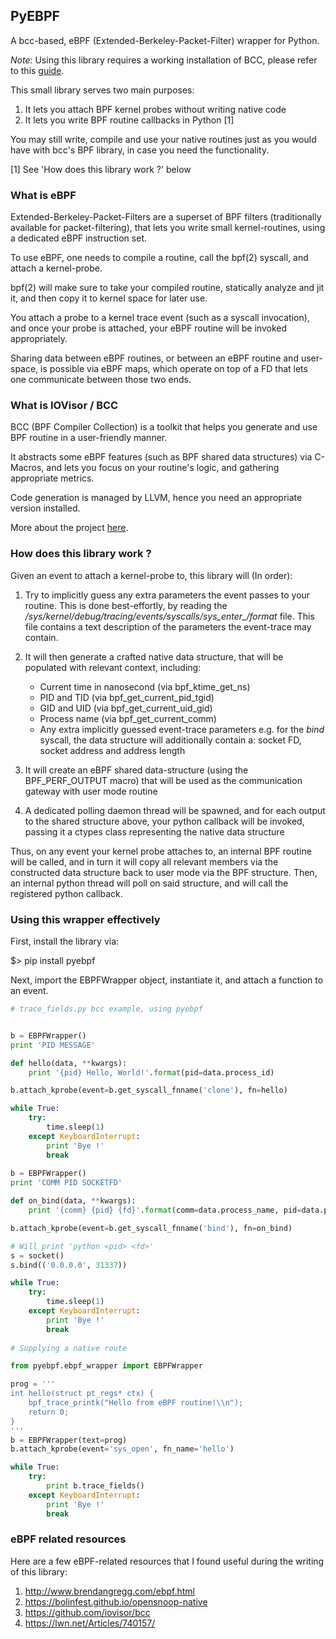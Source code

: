 ## PyEBPF

A bcc-based, eBPF (Extended-Berkeley-Packet-Filter) wrapper for Python.

*Note*: Using this library requires a working installation of BCC, please refer to this [guide](https://github.com/iovisor/bcc/blob/master/INSTALL.md).

This small library serves two main purposes:

1. It lets you attach BPF kernel probes without writing native code
2. It lets you write BPF routine callbacks in Python [1]

You may still write, compile and use your native routines 
just as you would have with bcc's BPF library, in case you need the functionality.

[1] See 'How does this library work ?' below

### What is eBPF

Extended-Berkeley-Packet-Filters are a superset of BPF filters (traditionally available for packet-filtering), that lets you 
write small kernel-routines, using a dedicated eBPF instruction set.

To use eBPF, one needs to compile a routine, call the bpf(2) syscall, and attach a kernel-probe.

bpf(2) will make sure to take your compiled routine, statically analyze and jit it, and 
then copy it to kernel space for later use.

You attach a probe to a kernel trace event (such as a syscall invocation),
and once your probe is attached, your eBPF routine will be invoked appropriately.

Sharing data between eBPF routines, or between an eBPF routine and user-space, is possible via eBPF maps,
which operate on top of a FD that lets one communicate between those two ends.

### What is IOVisor / BCC

BCC (BPF Compiler Collection) is a toolkit that helps you generate and use BPF routine in a user-friendly manner.

It abstracts some eBPF features (such as BPF shared data structures) via C-Macros,
and lets you focus on your routine's logic, and gathering appropriate metrics.

Code generation is managed by LLVM, hence you need an appropriate version installed.

More about the project [here](https://github.com/iovisor/bcc).  

### How does this library work ?

Given an event to attach a kernel-probe to, this library will (In order):

1. Try to implicitly guess any extra parameters the event passes to your routine.
This is done best-effortly, by reading the */sys/kernel/debug/tracing/events/syscalls/sys_enter_<syscall>/format* file.
This file contains a text description of the parameters the event-trace may contain.

2. It will then generate a crafted native data structure, that will be populated with relevant context, including:
    - Current time in nanosecond (via bpf_ktime_get_ns)
    - PID and TID (via bpf_get_current_pid_tgid)
    - GID and UID (via bpf_get_current_uid_gid)
    - Process name (via bpf_get_current_comm)
    - Any extra implicitly guessed event-trace parameters
    e.g. for the *bind* syscall, the data structure will additionally contain a: socket FD, socket address and address length

3. It will create an eBPF shared data-structure (using the BPF_PERF_OUTPUT macro) that will be used as the communication
gateway with user mode routine

4. A dedicated polling daemon thread will be spawned, and for each output to the shared structure above, your python
callback will be invoked, passing it a ctypes class representing the native data structure

Thus, on any event your kernel probe attaches to, an internal BPF routine will be called, and in turn
it will copy all relevant members via the constructed data structure back to user mode via the BPF structure. 
Then, an internal python thread will poll on said structure, and will call the registered python callback.   

### Using this wrapper effectively

First, install the library via:

$> pip install pyebpf

Next, import the EBPFWrapper object, instantiate it, and attach a function to an event.

```python
# trace_fields.py bcc example, using pyebpf


b = EBPFWrapper()
print 'PID MESSAGE'

def hello(data, **kwargs):
    print '{pid} Hello, World!'.format(pid=data.process_id)

b.attach_kprobe(event=b.get_syscall_fnname('clone'), fn=hello)

while True:
    try:
        time.sleep(1)
    except KeyboardInterrupt:
        print 'Bye !'
        break
        
b = EBPFWrapper()
print 'COMM PID SOCKETFD'

def on_bind(data, **kwargs):
    print '{comm} {pid} {fd}'.format(comm=data.process_name, pid=data.process_id, fd=data.fd, addr=data.umyaddr)

b.attach_kprobe(event=b.get_syscall_fnname('bind'), fn=on_bind)

# Will print 'python <pid> <fd>'
s = socket()
s.bind(('0.0.0.0', 31337))

while True:
    try:
        time.sleep(1)
    except KeyboardInterrupt:
        print 'Bye !'
        break
        
# Supplying a native route

from pyebpf.ebpf_wrapper import EBPFWrapper

prog = '''
int hello(struct pt_regs* ctx) {
    bpf_trace_printk("Hello from eBPF routine!\\n");
    return 0;
}
'''
b = EBPFWrapper(text=prog)
b.attach_kprobe(event='sys_open', fn_name='hello')

while True:
    try:
        print b.trace_fields()
    except KeyboardInterrupt:
        print 'Bye !'
        break
```

### eBPF related resources

Here are a few eBPF-related resources that I found useful during the writing of this library:

1. http://www.brendangregg.com/ebpf.html
2. https://bolinfest.github.io/opensnoop-native
3. https://github.com/iovisor/bcc
4. https://lwn.net/Articles/740157/